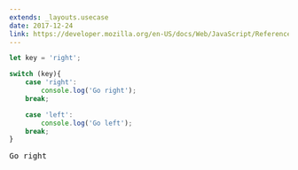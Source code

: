 ```yaml
---
extends: _layouts.usecase
date: 2017-12-24
link: https://developer.mozilla.org/en-US/docs/Web/JavaScript/Reference/Statements/switch
---
```



```javascript
let key = 'right';

switch (key){
    case 'right':
        console.log('Go right');
    break;

    case 'left':
        console.log('Go left');
    break;
}
```

<pre class="output">Go right</pre>